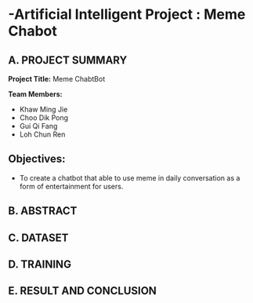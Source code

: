 # -Artificial Intelligent Project : Meme Chabot
## A. PROJECT SUMMARY

**Project Title:** Meme ChabtBot

**Team Members:** 
- Khaw Ming Jie
- Choo Dik Pong
- Gui Qi Fang
- Loh Chun Ren


**Objectives:**
- 
- To create a chatbot that able to use meme in daily conversation as a form of entertainment for users.

## B. ABSTRACT

## C. DATASET

## D. TRAINING

## E. RESULT AND CONCLUSION
